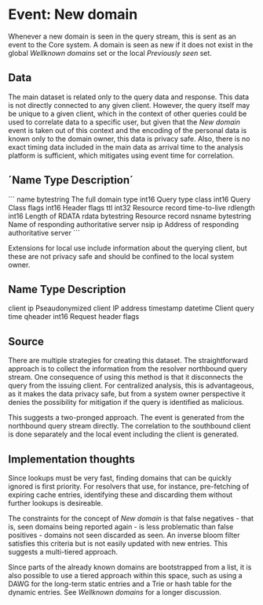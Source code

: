 # Event: New domain

Whenever a new domain is seen in the query stream, this is sent as an event to the Core system. A domain is seen as new if it does not exist in the global _Wellknown domains_ set or the local _Previously seen_ set.

## Data

The main dataset is related only to the query data and response. This data is not directly connected to any given client. However, the query itself may be unique to a given client, which in the context of other queries could be used to correlate data to a specific user, but given that the _New domain_ event is taken out of this context and the encoding of the personal data is known only to the domain owner, this data is privacy safe. Also, there is no exact timing data included in the main data as arrival time to the analysis platform is sufficient, which mitigates using event time for correlation. 


´Name        Type            Description´
---
´´´
name        bytestring      The full domain
type        int16           Query type
class       int16           Query Class
flags       int16           Header flags
ttl         int32           Resource record time-to-live
rdlength    int16           Length of RDATA
rdata       bytestring      Resource record
nsname      bytestring      Name of responding authoritative server
nsip        ip              Address of responding authoritative server
´´´

Extensions for local use include information about the querying client, but these are not privacy safe and should be confined to the local system owner.

Name        Type            Description
---
client      ip              Pseaudonymized client IP address
timestamp   datetime        Client query time
qheader     int16           Request header flags


## Source

There are multiple strategies for creating this dataset. The straightforward approach is to collect the information from the resolver northbound query stream. One consequence of using this method is that it disconnects the query from the issuing client. For centralized analysis, this is advantageous, as it makes the data privacy safe, but from a system owner perspective it denies the possibility for mitigation if the query is identified as malicious.

This suggests a two-pronged approach. The event is generated from the northbound query stream directly. The correlation to the southbound client is done separately and the local event including the client is generated.


## Implementation thoughts

Since lookups must be very fast, finding domains that can be quickly ignored is first priority. For resolvers that use, for instance, pre-fetching of expiring cache entries, identifying these and discarding them without further lookups is desireable. 

The constraints for the concept of _New domain_ is that false negatives - that is, seen domains being reported again - is less problematic than false positives - domains not seen discarded as seen. An inverse bloom filter satisfies this criteria but is not easily updated with new entries. This suggests a multi-tiered approach.

Since parts of the already known domains are bootstrapped from a list, it is also possible to use a tiered approach within this space, such as using a DAWG for the long-term static entries and a Trie or hash table for the dynamic entries. See _Wellknown domains_ for a longer discussion.
